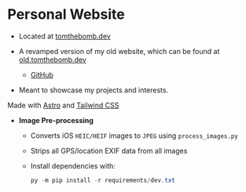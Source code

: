 
# Personal Website

- Located at [tomthebomb.dev](https://tomthebomb.dev)

- A revamped version of my old website, which can be found at [old.tomthebomb.dev](https://old.tomthebomb.dev)
    - [GitHub](https://github.com/Tom-the-Bomb/old-tomthebomb.dev)

- Meant to showcase my projects and interests.

Made with [Astro](https://astro.build) and [Tailwind CSS](https://tailwindcss.com)

- **Image Pre-processing**
    - Converts iOS `HEIC/HEIF` images to `JPEG` using `process_images.py`
    - Strips all GPS/location EXIF data from all images
    - Install dependencies with:

        ```powershell
        py -m pip install -r requirements/dev.txt
        ```
